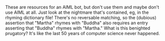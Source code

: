 These are resources for an AIML bot, but don't use them and maybe don't use AIML at all. Just look at the nightmare that's contained, eg, in the rhyming dictionary file! There's no reversable matching, so the (dubious) assertion that "Martha" rhymes with "Buddha" also requires an entry asserting that "Buddha" rhymes with "Martha." What is this benighted prugatory? It's like the last 50 years of computer science never happened.
